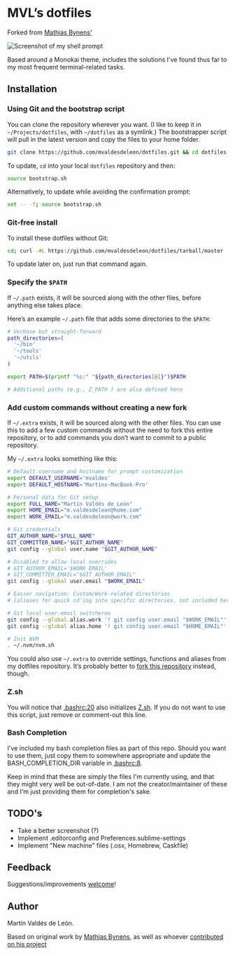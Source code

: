 # MVL’s dotfiles

Forked from [Mathias Bynens'](https://github.com/mathiasbynens/dotfiles)

![Screenshot of my shell prompt](http://i.imgur.com/0CcloqY.png)

Based around a Monokai theme, includes the solutions I've found thus far to my most frequent terminal-related tasks.

## Installation

### Using Git and the bootstrap script

You can clone the repository wherever you want. (I like to keep it in `~/Projects/dotfiles`, with `~/dotfiles` as a symlink.) The bootstrapper script will pull in the latest version and copy the files to your home folder.

```bash
git clone https://github.com/mvaldesdeleon/dotfiles.git && cd dotfiles && source bootstrap.sh
```

To update, `cd` into your local `dotfiles` repository and then:

```bash
source bootstrap.sh
```

Alternatively, to update while avoiding the confirmation prompt:

```bash
set -- -f; source bootstrap.sh
```

### Git-free install

To install these dotfiles without Git:

```bash
cd; curl -#L https://github.com/mvaldesdeleon/dotfiles/tarball/master | tar -xzv --strip-components 1 --exclude={README.md,bootstrap.sh,LICENSE-MIT.txt}
```

To update later on, just run that command again.

### Specify the `$PATH`

If `~/.path` exists, it will be sourced along with the other files, before anything else takes place.

Here’s an example `~/.path` file that adds some directories to the `$PATH`:

```bash
# Verbose but straight-forward
path_directories=(
  '~/bin'
  '~/tools'
  '~/utils'
)

export PATH=$(printf "%s:" "${path_directories[@]}")$PATH

# Additional paths (e.g., Z_PATH ) are also defined here
```

### Add custom commands without creating a new fork

If `~/.extra` exists, it will be sourced along with the other files. You can use this to add a few custom commands without the need to fork this entire repository, or to add commands you don’t want to commit to a public repository.

My `~/.extra` looks something like this:

```bash
# Default username and hostname for prompt customization
export DEFAULT_USERNAME='mvaldes'
export DEFAULT_HOSTNAME='Martins-MacBook-Pro'

# Personal data for Git setup
export FULL_NAME="Martín Valdés de León"
export HOME_EMAIL="m.valdesdeleon@home.com"
export WORK_EMAIL="m.valdesdeleon@work.com"

# Git credentials
GIT_AUTHOR_NAME="$FULL_NAME"
GIT_COMMITTER_NAME="$GIT_AUTHOR_NAME"
git config --global user.name "$GIT_AUTHOR_NAME"

# Disabled to allow local overrides
# GIT_AUTHOR_EMAIL='$WORK_EMAIL'
# GIT_COMMITTER_EMAIL="$GIT_AUTHOR_EMAIL"
git config --global user.email "$WORK_EMAIL"

# Easier navigation: Custom/Work-related directories
# [aliases for quick cd'ing into specific directories, not included here]

# Git local user.email switcheroo
git config --global alias.work '! git config user.email "$WORK_EMAIL"'
git config --global alias.home '! git config user.email "$HOME_EMAIL"'

# Init NVM
. ~/.nvm/nvm.sh
```

You could also use `~/.extra` to override settings, functions and aliases from my dotfiles repository. It’s probably better to [fork this repository](https://github.com/mvaldesdeleon/dotfiles/fork) instead, though.

### Z.sh

You will notice that [.bashrc:20](.bashrc) also initializes [Z.sh](https://github.com/rupa/z). If you do not want to use this script, just remove or comment-out this line.

### Bash Completion

I've included my bash completion files as part of this repo. Should you want to use them, just copy them to somewhere appropriate and update the BASH_COMPLETION_DIR variable in [.bashrc:8](.bashrc).

Keep in mind that these are simply the files I'm currently using, and that they might very well be out-of-date. I am not the creator/maintainer of these and I'm just providing them for completion's sake.

## TODO's

* Take a better screenshot (?)
* Implement .editorconfig and Preferences.sublime-settings
* Implement "New machine" files (.osx, Homebrew, Caskfile)

## Feedback

Suggestions/improvements
[welcome](https://github.com/mvaldesdeleon/dotfiles/issues)!

## Author

Martín Valdés de León.

Based on original work by [Mathias Bynens](https://github.com/mathiasbynens), as well as whoever [contributed on his project](https://github.com/mathiasbynens/dotfiles/contributors)